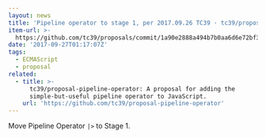 ```yaml
---
layout: news
title: 'Pipeline operator to stage 1, per 2017.09.26 TC39 · tc39/proposals@1a90e28'
item-url: >-
  https://github.com/tc39/proposals/commit/1a90e2888a494b7b0aa6d6e72bf30b86a51cbddf
date: '2017-09-27T01:17:07Z'
tags:
  - ECMAScript
  - proposal
related:
  - title: >-
      tc39/proposal-pipeline-operator: A proposal for adding the
      simple-but-useful pipeline operator to JavaScript.
    url: 'https://github.com/tc39/proposal-pipeline-operator'
---
```

Move Pipeline Operator `|>` to Stage 1.
